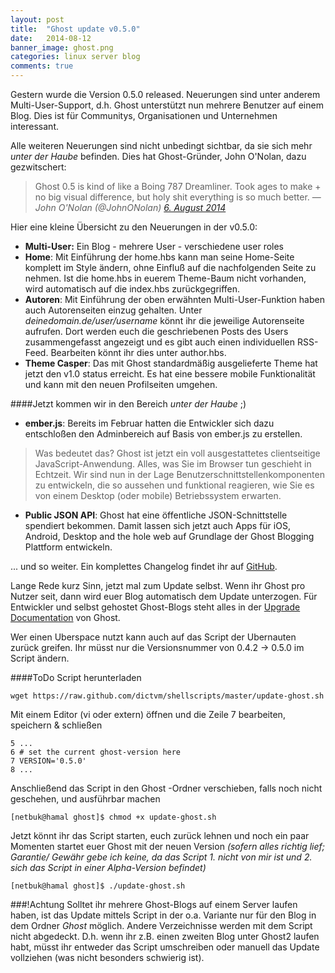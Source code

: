 ```yaml
---
layout: post
title:  "Ghost update v0.5.0"
date:   2014-08-12 
banner_image: ghost.png
categories: linux server blog
comments: true
---
```

Gestern wurde die Version 0.5.0 released. 
Neuerungen sind unter anderem Multi-User-Support, d.h. Ghost unterstützt nun mehrere Benutzer auf einem Blog. Dies ist für Communitys, Organisationen und Unternehmen interessant. 

Alle weiteren Neuerungen sind nicht unbedingt sichtbar, da sie sich mehr *unter der Haube* befinden. Dies hat Ghost-Gründer, John O'Nolan, dazu gezwitschert:
>Ghost 0.5 is kind of like a Boing 787 Dreamliner. Took ages to make + no big visual difference, but holy shit everything is so much better.
— *John O'Nolan (@JohnONolan) [6. August 2014](https://twitter.com/JohnONolan/statuses/496985179626684417)*

Hier eine kleine Übersicht zu den Neuerungen in der v0.5.0:

* **Multi-User:** Ein Blog - mehrere User - verschiedene user roles
* **Home**: Mit Einführung der home.hbs kann man seine Home-Seite komplett im Style ändern, ohne Einfluß auf die nachfolgenden Seite zu nehmen. Ist die home.hbs in euerem Theme-Baum nicht vorhanden, wird automatisch auf die index.hbs zurückgegriffen.
* **Autoren**: Mit Einführung der oben erwähnten Multi-User-Funktion haben auch Autorenseiten einzug gehalten. Unter *deinedomain.de/user/username* könnt ihr die jeweilige Autorenseite aufrufen. Dort werden euch die geschriebenen Posts des Users zusammengefasst angezeigt und es gibt auch einen individuellen RSS-Feed.
Bearbeiten könnt ihr dies unter author.hbs.
* **Theme Casper**: Das mit Ghost standardmäßig ausgelieferte Theme hat jetzt den v1.0 status erreicht. Es hat eine bessere mobile Funktionalität und kann mit den neuen Profilseiten umgehen.

####Jetzt kommen wir in den Bereich *unter der Haube* ;)

* **ember.js**: Bereits im Februar hatten die Entwickler sich dazu entschloßen den Adminbereich auf Basis von ember.js zu erstellen.

>	Was bedeutet das? 
Ghost ist jetzt ein voll ausgestattetes clientseitige JavaScript-Anwendung. Alles, was Sie im Browser tun geschieht in Echtzeit. Wir sind nun in der Lage Benutzerschnittstellenkomponenten zu entwickeln, die so aussehen und funktional reagieren, wie Sie es von einem Desktop (oder mobile) Betriebssystem erwarten.

* **Public JSON API**: Ghost hat eine öffentliche JSON-Schnittstelle spendiert bekommen. Damit lassen sich jetzt auch Apps für iOS, Android, Desktop and the hole web auf Grundlage der Ghost Blogging Plattform entwickeln.

... und so weiter. Ein komplettes Changelog findet ihr auf [GitHub](https://gist.github.com/ErisDS/b7aa1a6e954f415cbb5b).

Lange Rede kurz Sinn, jetzt mal zum Update selbst.
Wenn ihr Ghost pro Nutzer seit, dann wird euer Blog automatisch dem Update unterzogen.
Für Entwickler und selbst gehostet Ghost-Blogs steht alles in der [Upgrade Documentation](http://support.ghost.org/how-to-upgrade/) von Ghost.

Wer einen Uberspace nutzt kann auch auf das Script der Ubernauten zurück greifen. Ihr müsst nur die Versionsnummer von 0.4.2 -> 0.5.0 im Script ändern.

####ToDo
Script herunterladen

	wget https://raw.github.com/dictvm/shellscripts/master/update-ghost.sh
Mit einem Editor (vi oder extern) öffnen und die Zeile 7 bearbeiten, speichern & schließen

	5 ...
    6 # set the current ghost-version here
    7 VERSION='0.5.0'
    8 ...
Anschließend das Script in den Ghost -Ordner verschieben, falls noch nicht geschehen, und ausführbar machen

	[netbuk@hamal ghost]$ chmod +x update-ghost.sh

Jetzt könnt ihr das Script starten, euch zurück lehnen und noch ein paar Momenten startet euer Ghost mit der neuen Version *(sofern alles richtig lief; Garantie/ Gewähr gebe ich keine, da das Script 1. nicht von mir ist und 2. sich das Script in einer Alpha-Version befindet)*

	[netbuk@hamal ghost]$ ./update-ghost.sh
    
###!Achtung
Solltet ihr mehrere Ghost-Blogs auf einem Server laufen haben, ist das Update mittels Script in der o.a. Variante nur für den Blog in dem Ordner *Ghost* möglich. Andere Verzeichnisse werden mit dem Script nicht abgedeckt. D.h. wenn ihr z.B. einen zweiten Blog unter Ghost2 laufen habt, müsst ihr entweder das Script umschreiben oder manuell das Update vollziehen (was nicht besonders schwierig ist).